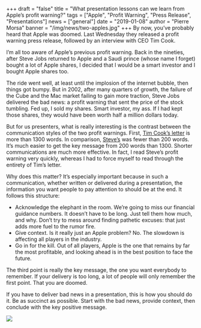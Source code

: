 +++
draft = "false"
title = "What presentation lessons can we learn from Apple’s profit warning?"
tags = ["Apple", "Profit Warning", "Press Release", "Presentations"]
news = ["general"]
date = "2019-01-08"
author = "Pierre Morsa"
banner = "/img/news/two-apples.jpg"
+++
By now, you’ve probably heard that Apple was doomed. Last Wednesday they released a profit warning press release, followed by an interview with CEO Tim Cook. 

I’m all too aware of Apple’s previous profit warning. Back in the nineties, after Steve Jobs returned to Apple and a Saudi prince (whose name I forget) bought a lot of Apple shares, I decided that I would be a smart investor and I bought Apple shares too. 

The ride went well, at least until the implosion of the internet bubble, then things got bumpy. But in 2002, after many quarters of growth, the failure of the Cube and the Mac market failing to gain more traction, Steve Jobs delivered the bad news: a profit warning that sent the price of the stock tumbling. Fed up, I sold my shares. Smart investor, my ass. If I had kept those shares, they would have been worth half a million dollars today.

But for us presenters, what is really interesting is the contrast between the communication styles of the two profit warnings. First, [Tim Cook’s letter](https://www.apple.com/newsroom/2019/01/letter-from-tim-cook-to-apple-investors/) is more than 1300 words. In comparison, [Steve’s](https://www.apple.com/newsroom/2002/06/18Apple-Revises-Third-Quarter-Guidance/) was fewer than 200 words. It’s much easier to get the key message from 200 words than 1300. Shorter communications are much more effective. In fact, I read Steve’s profit warning very quickly, whereas I had to force myself to read through the entirety of Tim’s letter. 

Why does this matter? It’s especially important because in such a communication, whether written or delivered during a presentation, the information you want people to pay attention to should be at the end. It follows this structure:

* Acknowledge the elephant in the room. We’re going to miss our financial guidance numbers. It doesn’t have to be long. Just tell them how much, and why. Don’t try to mess around finding pathetic excuses: that just adds more fuel to the rumor fire.
* Give context. Is it really just an Apple problem? No. The slowdown is affecting all players in the industry.
* Go in for the kill. Out of all players, Apple is the one that remains by far the most profitable, and looking ahead is in the best position to face the future.

The third point is really the key message, the one you want everybody to remember. If your delivery is too long, a lot of people will only remember the first point. That you are doomed.

If you have to deliver bad news in a presentation, this is how you should do it. Be as succinct as possible. Start with the bad news, provide context, then conclude with the key positive message.

![](/img/news/two-apples.jpg)
